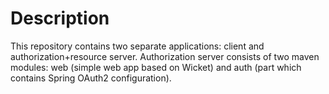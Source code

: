 # Description

This repository contains two separate applications: client and authorization+resource server. Authorization server consists of two maven modules: web (simple web app based on Wicket) and auth (part which contains Spring OAuth2 configuration).
